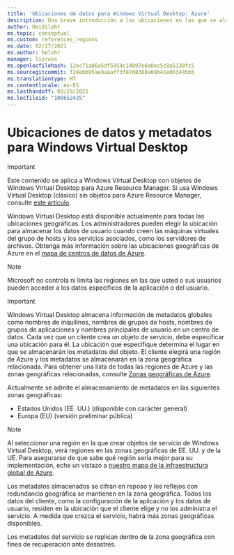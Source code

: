 ```yaml
---
title: 'Ubicaciones de datos para Windows Virtual Desktop: Azure'
description: Una breve introducción a las ubicaciones en las que se almacenan los datos y metadatos de Windows Virtual Desktop.
author: Heidilohr
ms.topic: conceptual
ms.custom: references_regions
ms.date: 02/17/2021
ms.author: helohr
manager: lizross
ms.openlocfilehash: 12ec71a86a5df5954c14097e6a0ec5c8a5138fc5
ms.sourcegitcommit: f28ebb95ae9aaaff3f87d8388a09b41e0b3445b5
ms.translationtype: HT
ms.contentlocale: es-ES
ms.lasthandoff: 03/29/2021
ms.locfileid: "100652435"
---
```

# <a name="data-and-metadata-locations-for-windows-virtual-desktop"></a>Ubicaciones de datos y metadatos para Windows Virtual Desktop

>[!IMPORTANT]
>Este contenido se aplica a Windows Virtual Desktop con objetos de Windows Virtual Desktop para Azure Resource Manager. Si usa Windows Virtual Desktop (clásico) sin objetos para Azure Resource Manager, consulte [este artículo](./virtual-desktop-fall-2019/data-locations-2019.md).

Windows Virtual Desktop está disponible actualmente para todas las ubicaciones geográficas. Los administradores pueden elegir la ubicación para almacenar los datos de usuario cuando creen las máquinas virtuales del grupo de hosts y los servicios asociados, como los servidores de archivos. Obtenga más información sobre las ubicaciones geográficas de Azure en el [mapa de centros de datos de Azure](https://azuredatacentermap.azurewebsites.net/).

>[!NOTE]
>Microsoft no controla ni limita las regiones en las que usted o sus usuarios pueden acceder a los datos específicos de la aplicación o del usuario.

>[!IMPORTANT]
>Windows Virtual Desktop almacena información de metadatos globales como nombres de inquilinos, nombres de grupos de hosts, nombres de grupos de aplicaciones y nombres principales de usuario en un centro de datos. Cada vez que un cliente crea un objeto de servicio, debe especificar una ubicación para él. La ubicación que especifique determina el lugar en que se almacenarán los metadatos del objeto. El cliente elegirá una región de Azure y los metadatos se almacenarán en la zona geográfica relacionada. Para obtener una lista de todas las regiones de Azure y las zonas geográficas relacionadas, consulte [Zonas geográficas de Azure](https://azure.microsoft.com/global-infrastructure/geographies/).

Actualmente se admite el almacenamiento de metadatos en las siguientes zonas geográficas:

- Estados Unidos (EE. UU.) (disponible con carácter general)
- Europa (EU) (versión preliminar pública) 

>[!NOTE]
> Al seleccionar una región en la que crear objetos de servicio de Windows Virtual Desktop, verá regiones en las zonas geográficas de EE. UU. y de la UE. Para asegurarse de que sabe qué región sería mejor para su implementación, eche un vistazo a [nuestro mapa de la infraestructura global de Azure](https://azure.microsoft.com/global-infrastructure/geographies/#geographies).

Los metadatos almacenados se cifran en reposo y los reflejos con redundancia geográfica se mantienen en la zona geográfica. Todos los datos del cliente, como la configuración de la aplicación y los datos de usuario, residen en la ubicación que el cliente elige y no los administra el servicio. A medida que crezca el servicio, habrá más zonas geográficas disponibles.

Los metadatos del servicio se replican dentro de la zona geográfica con fines de recuperación ante desastres.